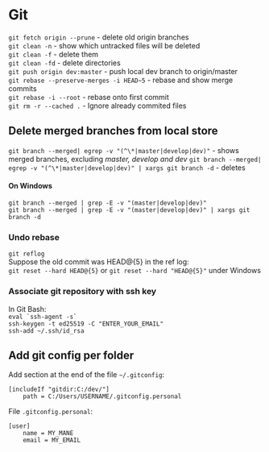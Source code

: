 # Git

`git fetch origin --prune` - delete old origin branches  
`git clean -n` - show which untracked files will be deleted  
`git clean -f` - delete them  
`git clean -fd` - delete directories  
`git push origin dev:master` - push local dev branch to origin/master  
`git rebase --preserve-merges -i HEAD~5` - rebase and show merge commits  
`git rebase -i --root` - rebase onto first commit  
`git rm -r --cached .` - Ignore already commited files

## Delete merged branches from local store

`git branch --merged| egrep -v "(^\*|master|develop|dev)"` - shows merged branches, excluding _master, develop and dev_
`git branch --merged| egrep -v "(^\*|master|develop|dev)" | xargs git branch -d` - deletes

#### On Windows

`git branch --merged | grep -E -v "(master|develop|dev)"`  
`git branch --merged | grep -E -v "(master|develop|dev)" | xargs git branch -d`

### Undo rebase

`git reflog`  
Suppose the old commit was HEAD@{5} in the ref log:  
`git reset --hard HEAD@{5}` or `git reset --hard "HEAD@{5}"` under Windows

### Associate git repository with ssh key

In Git Bash:  
`` eval `ssh-agent -s`  ``  
`ssh-keygen -t ed25519 -C "ENTER_YOUR_EMAIL"`  
`ssh-add ~/.ssh/id_rsa`

## Add git config per folder

Add section at the end of the file `~/.gitconfig`:

```
[includeIf "gitdir:C:/dev/"]
    path = C:/Users/USERNAME/.gitconfig.personal
```

File `.gitconfig.personal`:

```
[user]
    name = MY_MANE
    email = MY_EMAIL
```
